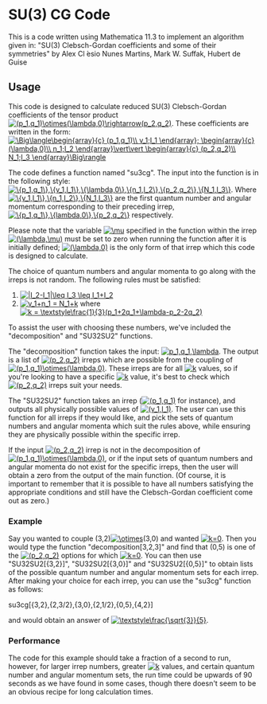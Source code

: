 # SU(3) CG Code

This is a code written using Mathematica 11.3 to implement an algorithm given in: 
"SU(3) Clebsch-Gordan coefficients and some of their symmetries" 
by Alex Cl ́esio Nunes Martins, Mark W. Suffak, Hubert de Guise 

## Usage
This code is designed to calculate reduced SU(3) Clebsch-Gordan coefficients of the tensor product <a href="https://www.codecogs.com/eqnedit.php?latex=(p_1,q_1)\otimes(\lambda,0)\rightarrow(p_2,q_2)" target="_blank"><img src="https://latex.codecogs.com/gif.latex?(p_1,q_1)\otimes(\lambda,0)\rightarrow(p_2,q_2)" title="(p_1,q_1)\otimes(\lambda,0)\rightarrow(p_2,q_2)" /></a>. These coefficients are written in the form:
<a href="https://www.codecogs.com/eqnedit.php?latex=\Big\langle\begin{array}{c}&space;(p_1,q_1)\\&space;v_1;I_1&space;\end{array};&space;\begin{array}{c}&space;(\lambda,0)\\&space;n_1;I_2&space;\end{array}\vert\vert&space;\begin{array}{c}&space;(p_2,q_2)\\&space;N_1;I_3&space;\end{array}\Big\rangle" target="_blank"><img src="https://latex.codecogs.com/gif.latex?\Big\langle\begin{array}{c}&space;(p_1,q_1)\\&space;v_1;I_1&space;\end{array};&space;\begin{array}{c}&space;(\lambda,0)\\&space;n_1;I_2&space;\end{array}\vert\vert&space;\begin{array}{c}&space;(p_2,q_2)\\&space;N_1;I_3&space;\end{array}\Big\rangle" title="\Big\langle\begin{array}{c} (p_1,q_1)\\ v_1;I_1 \end{array}; \begin{array}{c} (\lambda,0)\\ n_1;I_2 \end{array}\vert\vert \begin{array}{c} (p_2,q_2)\\ N_1;I_3 \end{array}\Big\rangle" /></a>

The code defines a function named "su3cg". The input into the function is in the following style: <a href="https://www.codecogs.com/eqnedit.php?latex=\{p_1,q_1\},\{v_1,I_1\},\{\lambda,0\},\{n_1,I_2\},\{p_2,q_2\},\{N_1,I_3\}" target="_blank"><img src="https://latex.codecogs.com/gif.latex?\{p_1,q_1\},\{v_1,I_1\},\{\lambda,0\},\{n_1,I_2\},\{p_2,q_2\},\{N_1,I_3\}" title="\{p_1,q_1\},\{v_1,I_1\},\{\lambda,0\},\{n_1,I_2\},\{p_2,q_2\},\{N_1,I_3\}" /></a>. Where <a href="https://www.codecogs.com/eqnedit.php?latex=\{v_1,I_1\},\{n_1,I_2\},\{N_1,I_3\}" target="_blank"><img src="https://latex.codecogs.com/gif.latex?\{v_1,I_1\},\{n_1,I_2\},\{N_1,I_3\}" title="\{v_1,I_1\},\{n_1,I_2\},\{N_1,I_3\}" /></a> are the first quantum number and angular momentum corresponding to their preceding irrep, <a href="https://www.codecogs.com/eqnedit.php?latex=\{p_1,q_1\},\{\lambda,0\},\{p_2,q_2\}" target="_blank"><img src="https://latex.codecogs.com/gif.latex?\{p_1,q_1\},\{\lambda,0\},\{p_2,q_2\}" title="\{p_1,q_1\},\{lambda,0\},\{p_2,q_2\}" /></a> respectively. 

Please note that the variable <a href="https://www.codecogs.com/eqnedit.php?latex=\mu" target="_blank"><img src="https://latex.codecogs.com/gif.latex?\mu" title="\mu" /></a> specified in the function within the irrep <a href="https://www.codecogs.com/eqnedit.php?latex=(\lambda,\mu)" target="_blank"><img src="https://latex.codecogs.com/gif.latex?(\lambda,\mu)" title="(\lambda,\mu)" /></a> must be set to zero when running the function after it is initially defined; <a href="https://www.codecogs.com/eqnedit.php?latex=(\lambda,0)" target="_blank"><img src="https://latex.codecogs.com/gif.latex?(\lambda,0)" title="(\lambda,0)" /></a> is the only form of that irrep which this code is designed to calculate.

The choice of quantum numbers and angular momenta to go along with the irreps is not random. The following rules must be satisfied:

1. <a href="https://www.codecogs.com/eqnedit.php?latex=|I_2-I_1|\leq&space;I_3&space;\leq&space;I_1&plus;I_2" target="_blank"><img src="https://latex.codecogs.com/gif.latex?|I_2-I_1|\leq&space;I_3&space;\leq&space;I_1&plus;I_2" title="|I_2-I_1|\leq I_3 \leq I_1+I_2" /></a>
2. <a href="https://www.codecogs.com/eqnedit.php?latex=v_1&plus;n_1&space;=&space;N_1&plus;k" target="_blank"><img src="https://latex.codecogs.com/gif.latex?v_1&plus;n_1&space;=&space;N_1&plus;k" title="v_1+n_1 = N_1+k" /></a> where <a href="https://www.codecogs.com/eqnedit.php?latex=k&space;=&space;\textstyle\frac{1}{3}(p_1&plus;2q_1&plus;\lambda-p_2-2q_2)" target="_blank"><img src="https://latex.codecogs.com/gif.latex?k&space;=&space;\textstyle\frac{1}{3}(p_1&plus;2q_1&plus;\lambda-p_2-2q_2)" title="k = \textstyle\frac{1}{3}(p_1+2q_1+\lambda-p_2-2q_2)" /></a>

To assist the user with choosing these numbers, we've included the "decomposition" and "SU32SU2" functions.

The "decomposition" function takes the input: <a href="https://www.codecogs.com/eqnedit.php?latex=p_1,q_1,\lambda" target="_blank"><img src="https://latex.codecogs.com/gif.latex?p_1,q_1,\lambda" title="p_1,q_1,\lambda" /></a>. The output is a list of <a href="https://www.codecogs.com/eqnedit.php?latex=(p_2,q_2)" target="_blank"><img src="https://latex.codecogs.com/gif.latex?(p_2,q_2)" title="(p_2,q_2)" /></a> irreps which are possible from the coupling of <a href="https://www.codecogs.com/eqnedit.php?latex=(p_1,q_1)\otimes(\lambda,0)" target="_blank"><img src="https://latex.codecogs.com/gif.latex?(p_1,q_1)\otimes(\lambda,0)" title="(p_1,q_1)\otimes(\lambda,0)" /></a>. These irreps are for all <a href="https://www.codecogs.com/eqnedit.php?latex=k" target="_blank"><img src="https://latex.codecogs.com/gif.latex?k" title="k" /></a> values, so if you're looking to have a specific <a href="https://www.codecogs.com/eqnedit.php?latex=k" target="_blank"><img src="https://latex.codecogs.com/gif.latex?k" title="k" /></a> value, it's best to check which <a href="https://www.codecogs.com/eqnedit.php?latex=(p_2,q_2)" target="_blank"><img src="https://latex.codecogs.com/gif.latex?(p_2,q_2)" title="(p_2,q_2)" /></a> irreps suit your needs.

The "SU32SU2" function takes an irrep (<a href="https://www.codecogs.com/eqnedit.php?latex=(p_1,q_1)" target="_blank"><img src="https://latex.codecogs.com/gif.latex?(p_1,q_1)" title="(p_1,q_1)" /></a> for instance), and outputs all physically possible values of <a href="https://www.codecogs.com/eqnedit.php?latex=(v_1,I_1)" target="_blank"><img src="https://latex.codecogs.com/gif.latex?(v_1,I_1)" title="(v_1,I_1)" /></a>. The user can use this function for all irreps if they would like, and pick the sets of quantum numbers and angular momenta which suit the rules above, while ensuring they are physically possible within the specific irrep.

If the input <a href="https://www.codecogs.com/eqnedit.php?latex=(p_2,q_2)" target="_blank"><img src="https://latex.codecogs.com/gif.latex?(p_2,q_2)" title="(p_2,q_2)" /></a> irrep is not in the decomposition of <a href="https://www.codecogs.com/eqnedit.php?latex=(p_1,q_1)\otimes(\lambda,0)" target="_blank"><img src="https://latex.codecogs.com/gif.latex?(p_1,q_1)\otimes(\lambda,0)" title="(p_1,q_1)\otimes(\lambda,0)" /></a>, or if the input sets of quantum numbers and angular momenta do not exist for the specific irreps, then the user will obtain a zero from the output of the main function. (Of course, it is important to remember that it is possible to have all numbers satisfying the appropriate conditions and still have the Clebsch-Gordan coefficient come out as zero.)

### Example

Say you wanted to couple (3,2)<a href="https://www.codecogs.com/eqnedit.php?latex=\otimes" target="_blank"><img src="https://latex.codecogs.com/gif.latex?\otimes" title="\otimes" /></a>(3,0) and wanted <a href="https://www.codecogs.com/eqnedit.php?latex=k=0" target="_blank"><img src="https://latex.codecogs.com/gif.latex?k=0" title="k=0" /></a>. Then you would type the function "decomposition[3,2,3]" and find that (0,5) is one of the <a href="https://www.codecogs.com/eqnedit.php?latex=(p_2,q_2)" target="_blank"><img src="https://latex.codecogs.com/gif.latex?(p_2,q_2)" title="(p_2,q_2)" /></a> options for which <a href="https://www.codecogs.com/eqnedit.php?latex=k=0" target="_blank"><img src="https://latex.codecogs.com/gif.latex?k=0" title="k=0" /></a>. You can then use "SU32SU2[{3,2}]", 
"SU32SU2[{3,0}]" and "SU32SU2[{0,5}]" to obtain lists of the possible quantum number and angular momentum sets for each irrep. After making your choice for each irrep, you can use the "su3cg" function as follows:

su3cg[{3,2},{2,3/2},{3,0},{2,1/2},{0,5},{4,2}]

and would obtain an answer of <a href="https://www.codecogs.com/eqnedit.php?latex=\textstyle\frac{\sqrt{3}}{5}" target="_blank"><img src="https://latex.codecogs.com/gif.latex?\textstyle\frac{\sqrt{3}}{5}" title="\textstyle\frac{\sqrt{3}}{5}" /></a>.

### Performance
The code for this example should take a fraction of a second to run, however, for larger irrep numbers, greater <a href="https://www.codecogs.com/eqnedit.php?latex=k" target="_blank"><img src="https://latex.codecogs.com/gif.latex?k" title="k" /></a> values, and certain quantum number and angular momentum sets, the run time could be upwards of 90 seconds as we have found in some cases, though there doesn't seem to be an obvious recipe for long calculation times.
